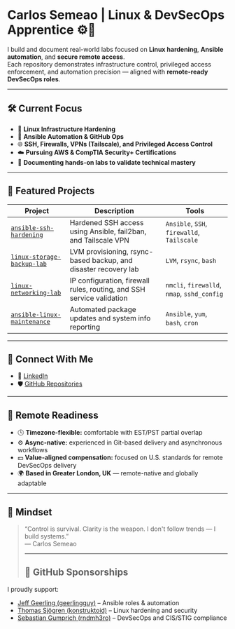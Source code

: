 # Carlos Semeao | Linux & DevSecOps Apprentice ⚙️🔐

I build and document real-world labs focused on **Linux hardening**, **Ansible automation**, and **secure remote access**.  
Each repository demonstrates infrastructure control, privileged access enforcement, and automation precision — aligned with **remote-ready DevSecOps roles**.

---

## 🛠️ Current Focus

- 🧱 **Linux Infrastructure Hardening**
- 🤖 **Ansible Automation & GitHub Ops**
- 🌐 **SSH, Firewalls, VPNs (Tailscale), and Privileged Access Control**
- ☁️ **Pursuing AWS & CompTIA Security+ Certifications**
- 🧠 **Documenting hands-on labs to validate technical mastery**

---

## 🔧 Featured Projects

| Project | Description | Tools |
|--------|-------------|-------|
| [`ansible-ssh-hardening`](https://github.com/carlos-tech-ops/ansible-ssh-hardening) | Hardened SSH access using Ansible, fail2ban, and Tailscale VPN | `Ansible`, `SSH`, `firewalld`, `Tailscale` |
| [`linux-storage-backup-lab`](https://github.com/carlos-tech-ops/linux-storage-backup-lab) | LVM provisioning, rsync-based backup, and disaster recovery lab | `LVM`, `rsync`, `bash` |
| [`linux-networking-lab`](https://github.com/carlos-tech-ops/linux-networking-lab) | IP configuration, firewall rules, routing, and SSH service validation | `nmcli`, `firewalld`, `nmap`, `sshd_config` |
| [`ansible-linux-maintenance`](https://github.com/carlos-tech-ops/ansible-linux-maintenance) | Automated package updates and system info reporting | `Ansible`, `yum`, `bash`, `cron` |

---

## 🔗 Connect With Me

- 💼 [LinkedIn](https://www.linkedin.com/in/carlos-semeao-04938a357/)
- 🛡️ [GitHub Repositories](https://github.com/carlos-tech-ops?tab=repositories)

---

## 🔧 Remote Readiness

- 🕓 **Timezone-flexible:** comfortable with EST/PST partial overlap  
- ⚙️ **Async-native:** experienced in Git-based delivery and asynchronous workflows  
- 💵 **Value-aligned compensation:** focused on U.S. standards for remote DevSecOps delivery  
- 🌍 **Based in Greater London, UK** — remote-native and globally adaptable

---

## 🧠 Mindset

> “Control is survival. Clarity is the weapon. I don't follow trends — I build systems.”  
> — Carlos Semeao
>
> ---
>
> ## 🤝 GitHub Sponsorships

I proudly support:

- [Jeff Geerling (geerlingguy)](https://github.com/geerlingguy) – Ansible roles & automation
- [Thomas Sjögren (konstruktoid)](https://github.com/konstruktoid) – Linux hardening and security
- [Sebastian Gumprich (rndmh3ro)](https://github.com/rndmh3ro) – DevSecOps and CIS/STIG compliance
